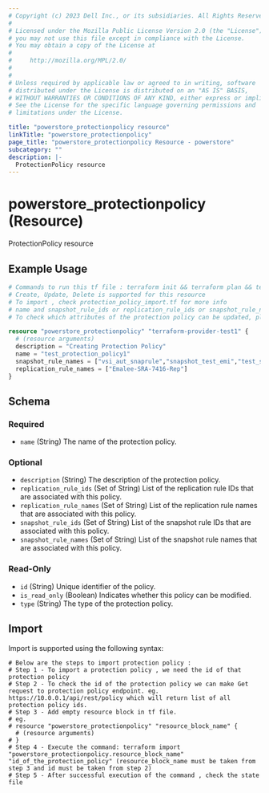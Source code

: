 ```yaml
---
# Copyright (c) 2023 Dell Inc., or its subsidiaries. All Rights Reserved.
# 
# Licensed under the Mozilla Public License Version 2.0 (the "License");
# you may not use this file except in compliance with the License.
# You may obtain a copy of the License at
# 
#     http://mozilla.org/MPL/2.0/
# 
# 
# Unless required by applicable law or agreed to in writing, software
# distributed under the License is distributed on an "AS IS" BASIS,
# WITHOUT WARRANTIES OR CONDITIONS OF ANY KIND, either express or implied.
# See the License for the specific language governing permissions and
# limitations under the License.

title: "powerstore_protectionpolicy resource"
linkTitle: "powerstore_protectionpolicy"
page_title: "powerstore_protectionpolicy Resource - powerstore"
subcategory: ""
description: |-
  ProtectionPolicy resource
---
```


# powerstore_protectionpolicy (Resource)

ProtectionPolicy resource


## Example Usage

```terraform
# Commands to run this tf file : terraform init && terraform plan && terraform apply
# Create, Update, Delete is supported for this resource
# To import , check protection_policy_import.tf for more info
# name and snapshot_rule_ids or replication_rule_ids or snapshot_rule_names or replication_rule_names are required attributes to create and update
# To check which attributes of the protection policy can be updated, please refer Product Guide in the documentation

resource "powerstore_protectionpolicy" "terraform-provider-test1" {
  # (resource arguments)
  description = "Creating Protection Policy"
  name = "test_protection_policy1"
  snapshot_rule_names = ["vsi_aut_snaprule","snapshot_test_emi","test_snapshotrule_1","snap-use-for-nfs-test"]
  replication_rule_names = ["Emalee-SRA-7416-Rep"]
}
```

<!-- schema generated by tfplugindocs -->
## Schema

### Required

- `name` (String) The name of the protection policy.

### Optional

- `description` (String) The description of the protection policy.
- `replication_rule_ids` (Set of String) List of the replication rule IDs that are associated with this policy.
- `replication_rule_names` (Set of String) List of the replication rule names that are associated with this policy.
- `snapshot_rule_ids` (Set of String) List of the snapshot rule IDs that are associated with this policy.
- `snapshot_rule_names` (Set of String) List of the snapshot rule names that are associated with this policy.

### Read-Only

- `id` (String) Unique identifier of the policy.
- `is_read_only` (Boolean) Indicates whether this policy can be modified.
- `type` (String) The type of the protection policy.

## Import

Import is supported using the following syntax:

```shell
# Below are the steps to import protection policy :
# Step 1 - To import a protection policy , we need the id of that protection policy 
# Step 2 - To check the id of the protection policy we can make Get request to protection policy endpoint. eg. https://10.0.0.1/api/rest/policy which will return list of all protection policy ids.
# Step 3 - Add empty resource block in tf file. 
# eg. 
# resource "powerstore_protectionpolicy" "resource_block_name" {
  # (resource arguments)
# }
# Step 4 - Execute the command: terraform import "powerstore_protectionpolicy.resource_block_name" "id_of_the_protection_policy" (resource_block_name must be taken from step 3 and id must be taken from step 2)
# Step 5 - After successful execution of the command , check the state file
```